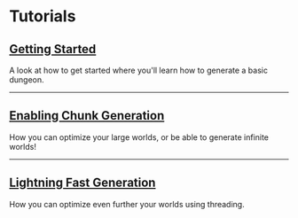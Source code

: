 # Tutorials

## [Getting Started](/tutorials/getting_started.md)
A look at how to get started where you'll learn how to generate a basic dungeon.

---
## [Enabling Chunk Generation](/tutorials/chunk_generation.md)
How you can optimize your large worlds, or be able to generate infinite worlds!

---
## [Lightning Fast Generation](/tutorials/optimization.md)
How you can optimize even further your worlds using threading.
